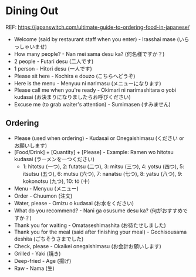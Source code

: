 # Dining Out

REF: https://japanswitch.com/ultimate-guide-to-ordering-food-in-japanese/

- Welcome (said by restaurant staff when you enter) - Irasshai mase (いらっしゃいませ)
- How many people? - Nan mei sama desu ka? (何名様ですか？)
- 2 people - Futari desu (二人です)
- 1 person - Hitori desu (一人です)
- Please sit here - Kochira e douzo (こちらへどうぞ)
- Here is the menu - Menyuu ni narimasu (メニューになります)
- Please call me when you're ready - Okimari ni narimashitara o yobi kudasai (お決まりになりましたらお呼びください)
- Excuse me (to grab waiter's attention) - Sumimasen (すみません)


## Ordering
- Please (used when ordering) - Kudasai or Onegaishimasu (ください or お願いします)
- [Food/Drink] + [Quantity] + [Please] - Example: Ramen wo hitotsu kudasai (ラーメンを一つください)
  - 1: hitotsu (一つ), 2: futatsu (二つ), 3: mitsu (三つ), 4: yotsu (四つ), 5: itsutsu (五つ), 6: mutsu (六つ), 7: nanatsu (七つ), 8: yatsu (八つ), 9: kokonotsu (九つ), 10: tō (十)
- Menu - Menyuu (メニュー)
- Order - Chuumon (注文)
- Water, please - Omizu o kudasai (お水をください)
- What do you recommend? - Nani ga osusume desu ka? (何がおすすめですか？)
- Thank you for waiting - Omataseshimashita (お待たせしました)
- Thank you for the meal (said after finishing your meal) - Gochisousama deshita (ごちそうさまでした)
- Check, please - Okaikei onegaishimasu (お会計お願いします)
- Grilled - Yaki (焼き)
- Deep-fried - Age (揚げ)
- Raw - Nama (生)
